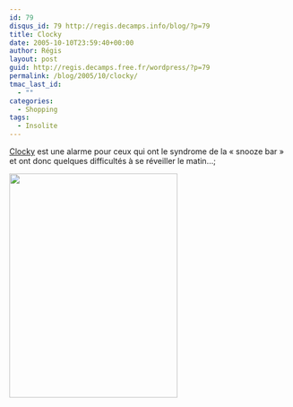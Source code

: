 ```yaml
---
id: 79
disqus_id: 79 http://regis.decamps.info/blog/?p=79
title: Clocky
date: 2005-10-10T23:59:40+00:00
author: Régis
layout: post
guid: http://regis.decamps.free.fr/wordpress/?p=79
permalink: /blog/2005/10/clocky/
tmac_last_id:
  - ""
categories:
  - Shopping
tags:
  - Insolite
---
```

[Clocky](http://www.clocky.net/) est une alarme pour ceux qui ont le syndrome de la « snooze bar » et ont donc quelques difficultés à se réveiller le matin…;

<img src="http://web.media.mit.edu/~nanda//design/electronics/clocky/pictures/clocky_march.jpg" height="400" width="300" />
